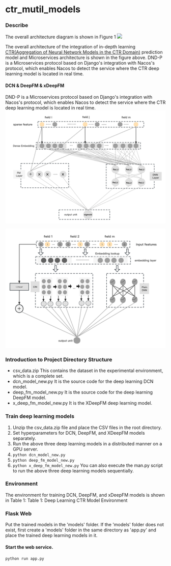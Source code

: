 # ctr_mutil_models 

### Describe
The overall architecture diagram is shown in Figure 1
<img src="https://pcsdata.baidu.com/thumbnail/be61b67ebg9e8355e7333b9546280dc7?fid=2575601788-16051585-61249502675068&rt=pr&sign=FDTAER-yUdy3dSFZ0SVxtzShv1zcMqd-gM075aLvmt2RVhXtCYRJ%2FnkI9pk%3D&expires=48h&chkv=0&chkbd=0&chkpc=&dp-logid=343582373426955500&dp-callid=0&time=1690959600&bus_no=26&size=c1600_u1600&quality=100&vuk=-&ft=video">

The overall architecture of the integration of in-depth learning <a href="https://github.com/wzhe06/Ad-papers">CTR(Aggregation of Neural Network Models in the CTR Domain)</a> prediction model and Microservices architecture is shown in the figure above. DND-P is a Microservices protocol based on Django's integration with Nacos's protocol, which enables Nacos to detect the service where the CTR deep learning model is located in real time.

#### DCN & DeepFM & xDeepFM

DND-P is a Microservices protocol based on Django's integration with Nacos's protocol, which enables Nacos to detect the service where the CTR deep learning model is located in real time.
<img src="./pictures/DeepFM模型结构.png">

<img src="./pictures/xDeepFM.png">

### Introduction to Project Directory Structure

* csv_data.zip  This contains the dataset in the experimental environment, which is a complete set.
* dcn_model_new.py It is the source code for the deep learning DCN model.
* deep_fm_model_new.py It is the source code for the deep learning DeepFM model.
* x_deep_fm_model_new.py It is the XDeepFM deep learning model.

### Train deep learning models
1. Unzip the csv_data.zip file and place the CSV files in the root directory.
2. Set hyperparameters for DCN, DeepFM, and XDeepFM models separately.
3. Run the above three deep learning models in a distributed manner on a GPU server. 
4. `python dcn_model_new.py`
5. `python deep_fm_model_new.py`
6. `python x_deep_fm_model_new.py`
You can also execute the man.py script to run the above three deep learning models sequentially.

### Environment
The environment for training DCN, DeepFM, and xDeepFM models is shown in Table 1:
Table 1: Deep Learning CTR Model Environment
 
### Flask Web
Put the trained models in the 'models' folder. If the 'models' folder does not exist, 
first create a 'models' folder in the same directory as 'app.py' and place the trained deep learning models in it.
#### Start the web service.
`python run app.py` 
